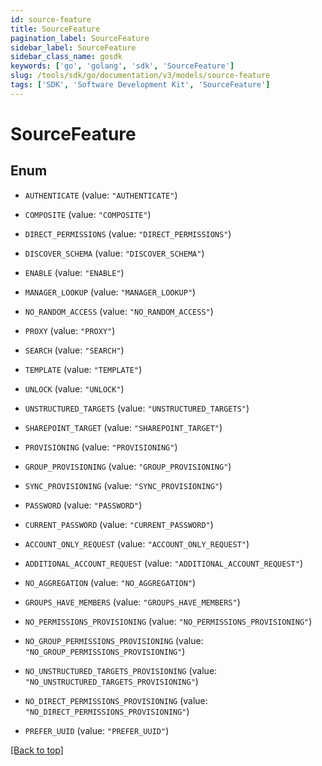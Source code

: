 ```yaml
---
id: source-feature
title: SourceFeature
pagination_label: SourceFeature
sidebar_label: SourceFeature
sidebar_class_name: gosdk
keywords: ['go', 'golang', 'sdk', 'SourceFeature'] 
slug: /tools/sdk/go/documentation/v3/models/source-feature
tags: ['SDK', 'Software Development Kit', 'SourceFeature']
---
```


# SourceFeature

## Enum


* `AUTHENTICATE` (value: `"AUTHENTICATE"`)

* `COMPOSITE` (value: `"COMPOSITE"`)

* `DIRECT_PERMISSIONS` (value: `"DIRECT_PERMISSIONS"`)

* `DISCOVER_SCHEMA` (value: `"DISCOVER_SCHEMA"`)

* `ENABLE` (value: `"ENABLE"`)

* `MANAGER_LOOKUP` (value: `"MANAGER_LOOKUP"`)

* `NO_RANDOM_ACCESS` (value: `"NO_RANDOM_ACCESS"`)

* `PROXY` (value: `"PROXY"`)

* `SEARCH` (value: `"SEARCH"`)

* `TEMPLATE` (value: `"TEMPLATE"`)

* `UNLOCK` (value: `"UNLOCK"`)

* `UNSTRUCTURED_TARGETS` (value: `"UNSTRUCTURED_TARGETS"`)

* `SHAREPOINT_TARGET` (value: `"SHAREPOINT_TARGET"`)

* `PROVISIONING` (value: `"PROVISIONING"`)

* `GROUP_PROVISIONING` (value: `"GROUP_PROVISIONING"`)

* `SYNC_PROVISIONING` (value: `"SYNC_PROVISIONING"`)

* `PASSWORD` (value: `"PASSWORD"`)

* `CURRENT_PASSWORD` (value: `"CURRENT_PASSWORD"`)

* `ACCOUNT_ONLY_REQUEST` (value: `"ACCOUNT_ONLY_REQUEST"`)

* `ADDITIONAL_ACCOUNT_REQUEST` (value: `"ADDITIONAL_ACCOUNT_REQUEST"`)

* `NO_AGGREGATION` (value: `"NO_AGGREGATION"`)

* `GROUPS_HAVE_MEMBERS` (value: `"GROUPS_HAVE_MEMBERS"`)

* `NO_PERMISSIONS_PROVISIONING` (value: `"NO_PERMISSIONS_PROVISIONING"`)

* `NO_GROUP_PERMISSIONS_PROVISIONING` (value: `"NO_GROUP_PERMISSIONS_PROVISIONING"`)

* `NO_UNSTRUCTURED_TARGETS_PROVISIONING` (value: `"NO_UNSTRUCTURED_TARGETS_PROVISIONING"`)

* `NO_DIRECT_PERMISSIONS_PROVISIONING` (value: `"NO_DIRECT_PERMISSIONS_PROVISIONING"`)

* `PREFER_UUID` (value: `"PREFER_UUID"`)


[[Back to top]](#) 


